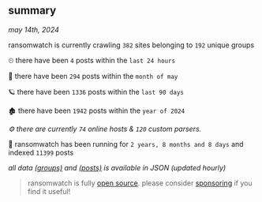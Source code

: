 
## summary
_may 14th, 2024_

ransomwatch is currently crawling `382` sites belonging to `192` unique groups

⏲ there have been `4` posts within the `last 24 hours`

🦈 there have been `294` posts within the `month of may`

🪐 there have been `1336` posts within the `last 90 days`

🏚 there have been `1942` posts within the `year of 2024`

_⚙️ there are currently `74` online hosts & `120` custom parsers._

🦕 ransomwatch has been running for `2 years, 8 months and 8 days` and indexed `11399` posts

_all data  [(groups)](http://ransomwhat.telemetry.ltd/groups) and [(posts)](http://ransomwhat.telemetry.ltd/posts) is available in JSON (updated hourly)_

> ransomwatch is fully [open source](https://github.com/joshhighet/ransomwatch#ransomwatch--). please consider [sponsoring](https://github.com/sponsors/joshhighet) if you find it useful!
